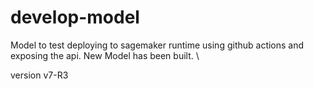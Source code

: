 # develop-model

Model to test deploying to sagemaker runtime using github actions and exposing the api.
New Model has been built.
\

version v7-R3
